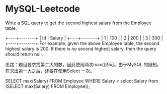 # MySQL-Leetcode
Write a SQL query to get the second highest salary from the Employee table.

+----+--------+
| Id | Salary |
+----+--------+
| 1  | 100    |
| 2  | 200    |
| 3  | 300    |
+----+--------+
For example, given the above Employee table, the second highest salary is 200. If there is no second highest salary, then the query should return null.

思路：题目要求找第二大的数，因此使用两次max()即可。由于MySQL 的限制，在求出第一大之后，还要在使用Select 一次。

SELECT max(Salary) FROM Employee WHERE Salary < select Salary from (SELECT max(Salary) FROM Employee));

